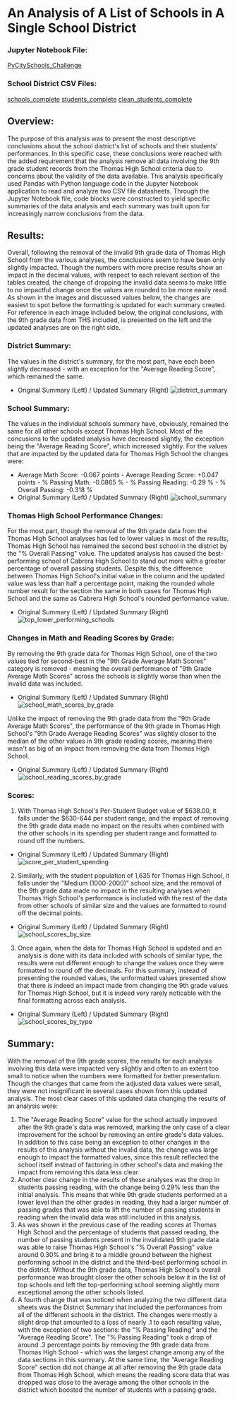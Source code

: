 # An Analysis of A List of Schools in A Single School District

### Jupyter Notebook File:
[PyCitySchools_Challenge](PyCitySchools_Challenge.ipynb)

### School District CSV Files:
[schools_complete](Resources/schools_complete.csv)
[students_complete](Resources/students_complete.csv)
[clean_students_complete](Resources/clean_students_complete.csv)

## **Overview**:

The purpose of this analysis was to present the most descriptive conclusions about the school district's list of schools and their students' performances. In this specific case, these conclusions were reached with the added requirement that the analysis remove all data involving the 9th grade student records from the Thomas High School criteria due to concerns about the validity of the data available. This analysis specifically used Pandas with Python language code in the Jupyter Notebook application to read and analyze two CSV file datasheets. Through the Jupyter Notebook file, code blocks were constructed to yield specific summaries of the data analysis and each summary was built upon for increasingly narrow conclusions from the data.


## **Results**:
Overall, following the removal of the invalid 9th grade data of Thomas High School from the various analyses, the conclusions seem to have been only slightly impacted. Though the numbers with more precise results show an impact in the decimal values, with respect to each relevant section of the tables created, the change of dropping the invalid data seems to make little to no impactful change once the values are rounded to be more easily read. As shown in the images and discussed values below, the changes are easiest to spot before the formatting is updated for each summary created. For reference in each image included below, the original conclusions, with the 9th grade data from THS included, is presented on the left and the updated analyses are on the right side.

### District Summary:
The values in the district's summary, for the most part, have each been slightly decreased - with an exception for the "Average Reading Score", which remained the same.
- Original Summary (Left) / Updated Summary (Right)
![district_summary](Resources/district_summary.png)
	
### School Summary:
The values in the individual schools summary have, obviously, remained the same for all other schools except Thomas High School. Most of the concusions to the updated analysis have decreased slightly, the exception being the "Average Reading Score", which increased slightly. For the values that are impacted by the updated data for Thomas High School the changes were:
  - Average Math Score: -0.067 points	- Average Reading Score: +0.047	points	- % Passing Math: -0.0865 %	- % Passing Reading: -0.29 % 	- % Overall Passing: -0.318 %
- Original Summary (Left) / Updated Summary (Right)
![school_summary](Resources/school_summary.png)
		
### Thomas High School Performance Changes:
For the most part, though the removal of the 9th grade data from the Thomas High School analyses has led to lower values in most of the results, Thomas High School has remained the second best school in the district by the "% Overall Passing" value. The updated analysis has caused the best-performing school of Cabrera High School to stand out more with a greater percentage of overall passing students. Despite this, the difference between Thomas High School's initial value in the column and the updated value was less than half a percentage point, making the rounded whole number result for the section the same in both cases for Thomas High School and the same as Cabrera High School's rounded performance value.
- Original Summary (Left) / Updated Summary (Right)
![top_lower_performing_schools](Resources/top_lower_performing_schools.png)

### Changes in Math and Reading Scores by Grade:
By removing the 9th grade data for Thomas High School, one of the two values tied for second-best in the "9th Grade Average Math Scores" category is removed - meaning the overall performance of "9th Grade Average Math Scores" across the schools is slightly worse than when the invalid data was included.
- Original Summary (Left) / Updated Summary (Right)
![school_math_scores_by_grade](Resources/school_math_scores_by_grade.png)

Unlike the impact of removing the 9th grade data from the "9th Grade Average Math Scores", the performance of the 9th grade in Thomas High School's "9th Grade Average Reading Scores" was slightly closer to the median of the other values in 9th grade reading scores, meaning there wasn't as big of an impact from removing the data from Thomas High School.
- Original Summary (Left) / Updated Summary (Right)
![school_reading_scores_by_grade](Resources/school_reading_scores_by_grade.png)
  
### Scores:
1. With Thomas High School's Per-Student Budget value of $638.00, it falls under the $630-644 per student range, and the impact of removing the 9th grade data made no impact on the results when combined with the other schools in its spending per student range and formatted to round off the numbers.
- Original Summary (Left) / Updated Summary (Right)
![score_per_student_spending](Resources/score_per_student_spending.png)
2. Similarly, with the student population of 1,635 for Thomas High School, it falls under the "Medium (1000-2000)" school size, and the removal of the 9th grade data made no impact in the resulting analyses when Thomas High School's performance is included with the rest of the data from other schools of similar size and the values are formatted to round off the decimal points.
- Original Summary (Left) / Updated Summary (Right)
![school_scores_by_size](Resources/school_scores_by_size.png)
3. Once again, when the data for Thomas High School is updated and an analysis is done with its data included with schools of similar type, the results were not different enough to change the values once they were formatted to round off the decimals. For this summary, instead of presenting the rounded values, the unformatted values presented show that there is indeed an impact made from changing the 9th grade values for Thomas High School, but it is indeed very rarely noticable with the final formatting across each analysis.
- Original Summary (Left) / Updated Summary (Right)
![school_scores_by_type](Resources/school_scores_by_type.png)

## **Summary**:
With the removal of the 9th grade scores, the results for each analysis involving this data were impacted very slightly and often to an extent too small to notice when the numbers were formatted for better presentation. Though the changes that came from the adjusted data values were small, they were not insignificant in several cases shown from this updated analysis. The most clear cases of this updated data changing the results of an analysis were:

1. The "Average Reading Score" value for the school actually improved after the 9th grade's data was removed, marking the only case of a clear improvement for the school by removing an entire grade's data values. In addition to this case being an exception to other changes in the results of this analysis without the invalid data, the change was large enough to impact the formatted values, since this result reflected the school itself instead of factoring in other school's data and making the impact from removing this data less clear.
2. Another clear change in the results of these analyses was the drop in students passing reading, with the change being 0.29% less than the initial analysis. This means that while 9th grade students performed at a lower level than the other grades in reading, they had a larger number of passing grades that was able to lift the number of passing students in reading when the invalid data was still included in this analysis.
3. As was shown in the previous case of the reading scores at Thomas High School and the percentage of students that passed reading, the number of passing students present in the invalidated 9th grade data was able to raise Thomas High School's "% Overall Passing" value around 0.30% and bring it to a middle ground between the highest performing school in the district and the third-best performing school in the district. Without the 9th grade data, Thomas High School's overall performance was brought closer the other schools below it in the list of top schools and left the top-performing school seeming slightly more exceptional among the other schools listed.
4. A fourth change that was noticed when analyzing the two different data sheets was the District Summary that included the performances from all of the different schools in the district. The changes were mostly a slight drop that amounted to a loss of nearly .1 to each resulting value, with the exception of two sections: the "% Passing Reading" and the "Average Reading Score". The "% Passing Reading" took a drop of around .3 percentage points by removing the 9th grade data from Thomas High School - which was the largest change among any of the data sections in this summary. At the same time, the "Average Reading Score" section did not change at all after removing the 9th grade data from Thomas High School, which means the reading score data that was dropped was close to the average among the other schools in the district which boosted the number of students with a passing grade.

